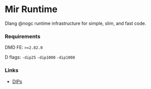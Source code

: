 Mir Runtime
============
Dlang @nogc runtime infrastructure for simple, slim, and fast code.

### Requirements

DMD FE: `>=2.82.0`

D flags: `-dip25` `-dip1000` `-dip1008`

### Links

 - [DIPs](https://github.com/dlang/DIPs/blob/master/DIPs/README.md)
